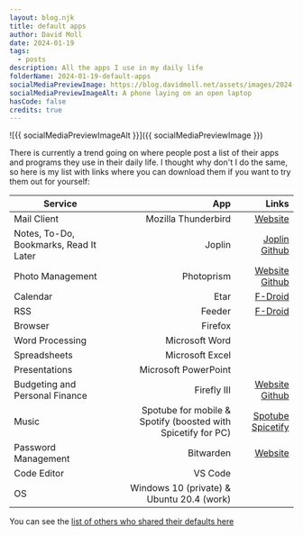 ```yaml
---
layout: blog.njk
title: default apps
author: David Moll
date: 2024-01-19
tags:
  - posts
description: All the apps I use in my daily life
folderName: 2024-01-19-default-apps
socialMediaPreviewImage: https://blog.davidmoll.net/assets/images/2024-01-19-default-apps/cover.png
socialMediaPreviewImageAlt: A phone laying on an open laptop
hasCode: false
credits: true
---
```


![{{ socialMediaPreviewImageAlt }}]({{ socialMediaPreviewImage }})

There is currently a trend going on where people post a list of their apps and programs they use in their daily life. I thought why don't I do the same, so here is my list with links where you can download them if you want to try them out for yourself:

| Service                                |                                                          App |                                                                                        Links |
| -------------------------------------- | -----------------------------------------------------------: | -------------------------------------------------------------------------------------------: |
| Mail Client                            |                                          Mozilla Thunderbird |                                                [Website](https://www.thunderbird.net/en-US/) |
| Notes, To-Do, Bookmarks, Read It Later |                                                       Joplin |              [Joplin](https://joplinapp.org/) [Github](https://github.com/laurent22/joplin/) |
| Photo Management                       |                                                   Photoprism |    [Website](https://www.photoprism.app/) [Github](https://github.com/photoprism/photoprism) |
| Calendar                               |                                                         Etar |                                        [F-Droid](https://f-droid.org/packages/ws.xsoh.etar/) |
| RSS                                    |                                                       Feeder |                        [F-Droid](https://f-droid.org/en/packages/com.nononsenseapps.feeder/) |
| Browser                                |                                                      Firefox |                                                                                              |
| Word Processing                        |                                               Microsoft Word |                                                                                              |
| Spreadsheets                           |                                              Microsoft Excel |                                                                                              |
| Presentations                          |                                         Microsoft PowerPoint |                                                                                              |
| Budgeting and Personal Finance         |                                                  Firefly III | [Website](https://www.firefly-iii.org/) [Github](https://github.com/firefly-iii/firefly-iii) |
| Music                                  | Spotube for mobile & Spotify (boosted with Spicetify for PC) |     [Spotube](https://github.com/KRTirtho/spotube) [Spicetify](https://github.com/spicetify) |
| Password Management                    |                                                    Bitwarden |                                                            [Website](https://bitwarden.com/) |
| Code Editor                            |                                                      VS Code |                                                                                              |
| OS                                     |                    Windows 10 (private) & Ubuntu 20.4 (work) |                                                                                              |

You can see the [list of others who shared their defaults here](https://defaults.rknight.me/)
